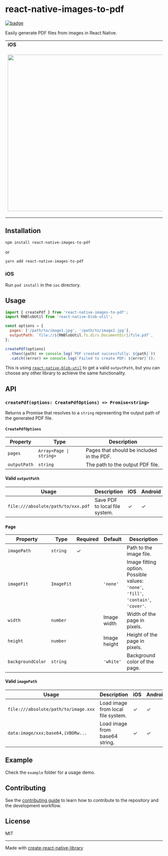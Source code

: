 # react-native-images-to-pdf

[![badge](https://img.shields.io/npm/v/react-native-images-to-pdf.svg?style=flat-square)](https://www.npmjs.com/package/react-native-images-to-pdf)

Easily generate PDF files from images in React Native.

<table>
  <tr><td><strong>iOS</strong></td><td><strong>Android</strong></td></tr>
  <tr>
    <td><p align="center"><img src="/docs/example-ios.gif" height="500"></p></td>
    <td><p align="center"><img src="/docs/example-android.gif" height="500"></p></td>
  </tr>
</table>

## Installation

```sh
npm install react-native-images-to-pdf
```

or

```sh
yarn add react-native-images-to-pdf
```

### iOS

Run `pod install` in the `ios` directory.

## Usage

```javascript
import { createPdf } from 'react-native-images-to-pdf';
import RNBlobUtil from 'react-native-blob-util';

const options = {
  pages: ['/path/to/image1.jpg', '/path/to/image2.jpg'],
  outputPath: `file://${RNBlobUtil.fs.dirs.DocumentDir}/file.pdf`,
};

createPdf(options)
  .then((path) => console.log(`PDF created successfully: ${path}`))
  .catch((error) => console.log(`Failed to create PDF: ${error}`));
```

This is using [`react-native-blob-util`](https://github.com/RonRadtke/react-native-blob-util) to get a valid `outputPath`, but you can choose any other library to achieve the same functionality.

## API

### `createPdf(options: CreatePdfOptions) => Promise<string>`

Returns a Promise that resolves to a `string` representing the output path of the generated PDF file.

#### `CreatePdfOptions`

| Property     | Type                    | Description                               |
| ------------ | ----------------------- | ----------------------------------------- |
| `pages`      | `Array<Page \| string>` | Pages that should be included in the PDF. |
| `outputPath` | `string`                | The path to the output PDF file.          |

#### Valid `outputPath`

| Usage                              | Description                    | iOS | Android |
| ---------------------------------- | ------------------------------ | --- | ------- |
| `file:///absolute/path/to/xxx.pdf` | Save PDF to local file system. | ✓   | ✓       |

### `Page`

| Property          | Type       | Required | Default      | Description                                                                        |
| ----------------- | ---------- | -------- | ------------ | ---------------------------------------------------------------------------------- |
| `imagePath`       | `string`   | ✓        |              | Path to the image file.                                                            |
| `imageFit`        | `ImageFit` |          | `'none'`     | Image fitting option. Possible values: `'none'`, `'fill'`, `'contain'`, `'cover'`. |
| `width`           | `number`   |          | Image width  | Width of the page in pixels.                                                       |
| `height`          | `number`   |          | Image height | Height of the page in pixels.                                                      |
| `backgroundColor` | `string`   |          | `'white'`    | Background color of the page.                                                      |

#### Valid `imagePath`

| Usage                                | Description                        | iOS | Android |
| ------------------------------------ | ---------------------------------- | --- | ------- |
| `file:///absolute/path/to/image.xxx` | Load image from local file system. | ✓   | ✓       |
| `data:image/xxx;base64,iVBORw...`    | Load image from base64 string.     | ✓   | ✓       |

## Example

Check the `example` folder for a usage demo.

## Contributing

See the [contributing guide](CONTRIBUTING.md) to learn how to contribute to the repository and the development workflow.

## License

MIT

---

Made with [create-react-native-library](https://github.com/callstack/react-native-builder-bob)
